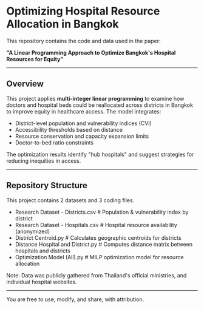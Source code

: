 # Optimizing Hospital Resource Allocation in Bangkok

This repository contains the code and data used in the paper:

**"A Linear Programming Approach to Optimize Bangkok's Hospital Resources for Equity"**

---

## Overview

This project applies **multi-integer linear programming** to examine how doctors and hospital beds could be reallocated across districts in Bangkok to improve equity in healthcare access. The model integrates:

- District-level population and vulnerability indices (CVI)  
- Accessibility thresholds based on distance  
- Resource conservation and capacity expansion limits  
- Doctor-to-bed ratio constraints

The optimization results identify "hub hospitals" and suggest strategies for reducing inequities in access.

---

## Repository Structure

This project contains 2 datasets and 3 coding files. 
- Research Dataset - Districts.csv # Population & vulnerability index by district
- Research Dataset - Hospitals.csv # Hospital resource availability (anonymized)
- District Centroid.py # Calculates geographic centroids for districts
- Distance Hospital and District.py # Computes distance matrix between hospitals and districts
- Optimization Model (All).py # MILP optimization model for resource allocation

Note: Data was publicly gathered from Thailand's official ministries, and individual hospital websites.

---

You are free to use, modify, and share, with attribution.

